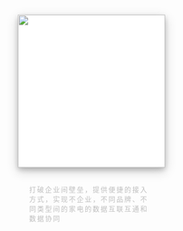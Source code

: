 <style>
.g-card img {
    width: 100%;
}
.g-card{
    height: 270px;
    width: 260px;
    background-color: white;
    box-shadow: 0 4px 8px 0 rgba(0, 0, 0, 0.2), 0 6px 20px 0 rgba(0, 0, 0, 0.19);
    border-radius: 4px;
    display: inline-block;
    margin-left: 18px;
    vertical-align: top;
}
.g-card span {
    font-size: 12px;
    color: #BFBFBF;
    display: block;
    letter-spacing: 2px;
    padding: 30px 20px;
}
</style>

<div class="g-card">
    <img  src="https://lition.online/posts/1b7797d3/1.webp" alt=""/>
    <div>
        <span>打破企业间壁垒，提供便捷的接入方式，实现不企业，不同品牌、不同类型间的家电的数据互联互通和数据协同</span>
    </div>
</div>